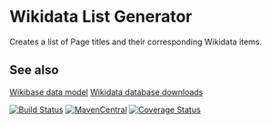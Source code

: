 Wikidata List Generator
=======================
Creates a list of Page titles and their corresponding Wikidata items.

## See also
[Wikibase data model](https://www.mediawiki.org/wiki/Wikibase/DataModel/JSON)
[Wikidata database downloads](https://www.wikidata.org/wiki/Wikidata:Database_download)

[![Build Status](https://travis-ci.org/physikerwelt/WikidataListGenerator.svg?branch=travis)](https://travis-ci.org/physikerwelt/WikidataListGenerator)
[![MavenCentral](https://maven-badges.herokuapp.com/maven-central/com.formulasearchengine/wikidatalistgenerator/badge.svg)](maven-badges.herokuapp.com/maven-central/com.formulasearchengine/wikidatalistgenerator/)
[![Coverage Status](https://coveralls.io/repos/physikerwelt/WikidataListGenerator/badge.svg)](https://coveralls.io/r/physikerwelt/WikidataListGenerator)
